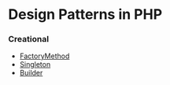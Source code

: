 Design Patterns in PHP
============

### Creational

* [FactoryMethod](creational/factoryMethod)
* [Singleton](creational/singleton)
* [Builder](creational/builder)